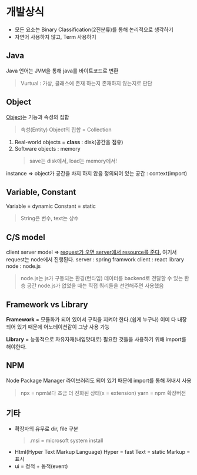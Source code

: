 # 개발상식

-   모든 요소는 Binary Classification(2진분류)를 통해 논리적으로 생각하기
-   자연어 사용하지 않고, Term 사용하기

## Java

Java 언어는 JVM을 통해 java를 바이트코드로 변환

> Vurtual : 가상, 클래스에 존재 하는지 존재하지 않는지로 판단

## Object

[Object](https://docs.oracle.com/javase/tutorial/java/concepts/object.html)는 기능과 속성의 집합

> 속성(Entity)
> Object의 집합 = Collection

1. Real-world objects = **class** : disk(공간을 점유)
2. Software objects : memory
    > save는 disk에서, load는 memory에서!

instance => object가 공간을 차지 하지 않음
정의되어 있는 공간 : context(import)

## Variable, Constant

Variable = dynamic
Constant = static

> String은 변수, text는 상수

## C/S model

client server model => <u>request가 오면 server에서 resource를 준다.</u>
여기서 request는 node에서 진행된다.
server : spring framwork
client : react library
node : node.js

> node.js는 js가 구동되는 환경(런타임)
> 데이터를 backend로 전달할 수 있는 환승 공간
> node.js가 없었을 때는 직접 쿼리들을 선언해주면 사용했음

## Framework vs Library

**Framework** = 모듈화가 되어 있어서 규칙을 지켜야 한다.(쉽게 누구나)
이미 다 내장되어 있기 때문에 어노테이션같이 그냥 사용 가능

**Library** = 능동적으로 자유자재(내입맛대로)
필요한 것들을 사용하기 위해 import를 해야한다.

## NPM

Node Package Manager
라이브러리도 되어 있기 때문에 import를 통해 꺼내서 사용

> npx = npm보다 조금 더 진화된 상태(x = extension)
> yarn = npm 확장버전

## 기타

-   확장자의 유무로 dir, file 구분
    > .msi = microsoft system install
-   Html(Hyper Text Markup Language)
    Hyper = fast
    Text = static
    Markup = 표시
-   ui = 정적 + 동적(event)
